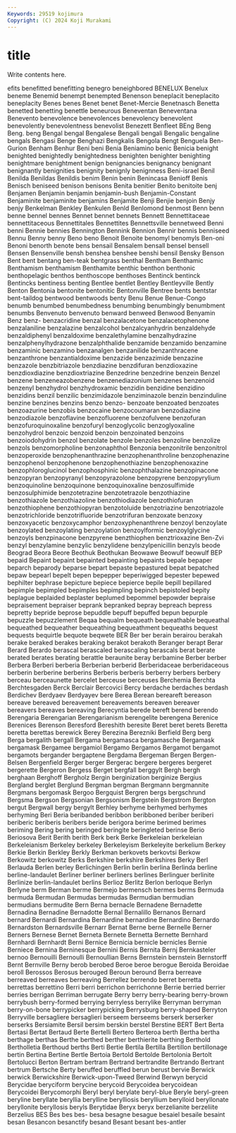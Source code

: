 ```yaml
---
Keywords: 29519 kojimura
Copyright: (C) 2024 Koji Murakami
---
```


# title

Write contents here.



efits benefitted benefitting benegro beneighbored BENELUX Benelux
beneme Benemid benempt benempted Benenson beneplacit beneplacito beneplacity Benes benes
Benet benet Benet-Mercie Benetnasch Benetta benetted benetting benettle beneurous Beneventan
Beneventana Benevento benevolence benevolences benevolency benevolent benevolently benevolentness benevolist Benezett
Benfleet BEng Beng Beng. beng Bengal bengal Bengalese Bengali bengali
Bengalic bengaline bengals Bengasi Benge Benghazi Bengkalis Bengola Bengt Benguela
Ben-Gurion Benham Benhur Beni beni Benia Beniamino benic Benicia benight
benighted benightedly benightedness benighten benighter benighting benightmare benightment benign benignancies
benignancy benignant benignantly benignities benignity benignly benignness Beni-israel Benil Benilda
Benildas Benildis benim Benin benin Benincasa Benioff Benis Benisch beniseed
benison benisons Benita benitier Benito benitoite benj Benjamen Benjamin benjamin
benjamin-bush Benjamin-Constant Benjaminite benjaminite benjamins Benjamite Benji Benjie benjoin Benjy
benjy Benkelman Benkley Benkulen Benld Benlomond benmost Benn benn benne
bennel bennes Bennet bennet bennets Bennett Bennettitaceae bennettitaceous Bennettitales Bennettites
Bennettsville bennetweed Benni benni Bennie bennies Bennington Bennink Bennion Bennir
bennis benniseed Bennu Benny benny Beno beno Benoit Benoite benomyl
benomyls Ben-oni Benoni benorth benote bens bensail Bensalem bensall bensel
bensell Bensen Bensenville bensh benshea benshee benshi bensil Bensky Benson
Bent bent bentang ben-teak bentgrass benthal Bentham Benthamic Benthamism benthamism
Benthamite benthic benthon benthonic benthopelagic benthos benthoscope benthoses Bentinck bentinck
Bentincks bentiness benting Bentlee bentlet Bentley Bentleyville Bently Benton Bentonia
bentonite bentonitic Bentonville Bentree bents bentstar bent-taildog bentwood bentwoods benty
Benu Benue Benue-Congo benumb benumbed benumbedness benumbing benumbingly benumbment benumbs
Benvenuto benvenuto benward benweed Benwood Benyamin Benz benz- benzacridine benzal
benzalacetone benzalacetophenone benzalaniline benzalazine benzalcohol benzalcyanhydrin benzaldehyde benzaldiphenyl benzaldoxime benzalethylamine
benzalhydrazine benzalphenylhydrazone benzalphthalide benzamide benzamido benzamine benzaminic benzamino benzanalgen benzanilide
benzanthracene benzanthrone benzantialdoxime benzazide benzazimide benzazine benzazole benzbitriazole benzdiazine benzdifuran
benzdioxazine benzdioxdiazine benzdioxtriazine Benzedrine benzedrine benzein Benzel benzene benzeneazobenzene benzenediazonium
benzenes benzenoid benzenyl benzhydrol benzhydroxamic benzidin benzidine benzidino benzidins benzil
benzilic benzimidazole benziminazole benzin benzinduline benzine benzines benzins benzo benzo-
benzoate benzoated benzoates benzoazurine benzobis benzocaine benzocoumaran benzodiazine benzodiazole benzoflavine
benzofluorene benzofulvene benzofuran benzofuroquinoxaline benzofuryl benzoglycolic benzoglyoxaline benzohydrol benzoic benzoid
benzoin benzoinated benzoins benzoiodohydrin benzol benzolate benzole benzoles benzoline benzolize
benzols benzomorpholine benzonaphthol Benzonia benzonitrile benzonitrol benzoperoxide benzophenanthrazine benzophenanthroline benzophenazine
benzophenol benzophenone benzophenothiazine benzophenoxazine benzophloroglucinol benzophosphinic benzophthalazine benzopinacone benzopyran benzopyranyl
benzopyrazolone benzopyrene benzopyrylium benzoquinoline benzoquinone benzoquinoxaline benzosulfimide benzosulphimide benzotetrazine benzotetrazole
benzothiazine benzothiazole benzothiazoline benzothiodiazole benzothiofuran benzothiophene benzothiopyran benzotoluide benzotriazine benzotriazole
benzotrichloride benzotrifluoride benzotrifuran benzoxate benzoxy benzoxyacetic benzoxycamphor benzoxyphenanthrene benzoyl benzoylate
benzoylated benzoylating benzoylation benzoylformic benzoylglycine benzoyls benzpinacone benzpyrene benzthiophen benztrioxazine
Ben-Zvi benzyl benzylamine benzylic benzylidene benzylpenicillin benzyls beode Beograd Beora
Beore Beothuk Beothukan Beowawe Beowulf beowulf BEP bepaid Bepaint bepaint
bepainted bepainting bepaints bepale bepaper beparch beparody beparse bepart bepaste
bepastured bepat bepatched bepaw bepearl bepelt bepen bepepper beperiwigged bepester
bepewed bephilter bephrase bepicture bepiece bepierce bepile bepill bepillared bepimple
bepimpled bepimples bepimpling bepinch bepistoled bepity beplague beplaided beplaster beplumed
bepommel bepowder bepraise bepraisement bepraiser beprank bepranked bepray bepreach bepress
bepretty bepride beprose bepuddle bepuff bepuffed bepun bepurple bepuzzle bepuzzlement
Beqaa bequalm bequeath bequeathable bequeathal bequeathed bequeather bequeathing bequeathment bequeaths
bequest bequests bequirtle bequote beqwete BER Ber ber berain berairou
berakah berake beraked berakes beraking berakot berakoth Beranger berapt Berar
Berard Berardo berascal berascaled berascaling berascals berat berate berated berates
berating berattle beraunite beray berbamine Berber berber Berbera Berberi berberia
Berberian berberid Berberidaceae berberidaceous berberin berberine berberins Berberis berberis berberry
berbers berbery berceau berceaunette bercelet berceuse berceuses Berchemia Berchta Berchtesgaden
Berck Berclair Bercovici Bercy berdache berdaches berdash Berdichev Berdyaev Berdyayev
bere Berea Berean bereareft bereason bereave bereaved bereavement bereavements bereaven
bereaver bereavers bereaves bereaving Berecyntia berede bereft berend berendo Berengaria
Berengarian Berengarianism berengelite berengena Berenice Berenices Berenson Beresford Bereshith beresite
Beret beret berets Beretta beretta berettas berewick Berey Berezina Berezniki
Berfield Berg berg Berga bergalith bergall Bergama bergamasca bergamasche Bergamask
bergamask Bergamee bergamiol Bergamo Bergamos Bergamot bergamot bergamots bergander bergaptene
Bergdama Bergeman Bergen Bergen-Belsen Bergenfield Berger berger Bergerac bergere bergeres
bergeret bergerette Bergeron Bergess Berget bergfall berggylt Bergh bergh berghaan
Berghoff Bergholz Bergin berginization berginize Bergius Bergland berglet Berglund Bergman
bergman Bergmann bergmannite Bergmans bergomask Bergoo Bergquist Bergren bergs bergschrund
Bergsma Bergson Bergsonian Bergsonism Bergstein Bergstrom Bergton bergut Bergwall bergy
bergylt Berhley berhyme berhymed berhymes berhyming Beri Beria beribanded beribbon
beribboned beriber beriberi beriberic beriberis beribers beride berigora berime berimed
berimes beriming Bering bering beringed beringite beringleted berinse Berio Beriosova
Berit Berith berith Berk berk Berke Berkeleian berkeleian Berkeleianism Berkeley
berkeley Berkeleyism Berkeleyite berkelium Berkey Berkie Berkin Berkley Berkly Berkman
berkovets berkovtsi Berkow Berkowitz berkowitz Berks Berkshire berkshire Berkshires Berky
Berl Berlauda Berlen berley Berlichingen Berlin berlin berlina Berlinda berline
berline-landaulet Berliner berliner berliners berlines Berlinguer berlinite Berlinize berlin-landaulet berlins
Berlioz Berlitz Berlon berloque Berlyn Berlyne berm Berman berme Bermejo
bermensch bermes berms Bermuda bermuda Bermudan Bermudas bermudas Bermudian bermudian
bermudians bermudite Bern Berna bernacle Bernadene Bernadette Bernadina Bernadine Bernadotte
Bernal Bernalillo Bernanos Bernard bernard Bernardi Bernardina Bernardine bernardine Bernardino
Bernardo Bernardston Bernardsville Bernarr Bernat Berne berne Bernelle Berner Berners
Bernese Bernet Berneta Bernete Bernetta Bernette Bernhard Bernhardi Bernhardt Berni
Bernice Bernicia bernicle bernicles Bernie Berniece Bernina Berninesque Bernini Bernis
Bernita Bernj Bernkasteler bernoo Bernouilli Bernoulli Bernoullian Berns Bernstein bernstein
Bernstorff Bernt Bernville Berny berob berobed Beroe beroe berogue Beroida
Beroidae beroll Berossos Berosus berouged Beroun beround Berra berreave berreaved
berreaves berreaving Berrellez berrendo berret berretta berrettas berrettino Berri berri
berrichon berrichonne Berrie berried berrier berries berrigan Berriman berrugate Berry
berry berry-bearing berry-brown berrybush berry-formed berrying berryless berrylike Berryman berryman
berry-on-bone berrypicker berrypicking Berrysburg berry-shaped Berryton Berryville bersagliere bersaglieri berseem
berseems berserk berserker berserks Bersiamite Bersil bersim berskin berstel Berstine
BERT Bert Berta Bertasi Bertat Bertaud Berte Bertelli Bertero Berteroa
berth Bertha bertha berthage berthas Berthe berthed berther berthierite berthing
Berthold Bertholletia Berthoud berths Berti Bertie Bertila Bertilla Bertillon bertillonage
bertin Bertina Bertine Bertle Bertoia Bertold Bertolde Bertolonia Bertolt Bertolucci
Berton Bertram bertram Bertrand bertrandite Bertrando Bertrant bertrum Bertsche Berty
beruffed beruffled berun berust bervie Berwick berwick Berwickshire Berwick-upon-Tweed Berwind
Berwyn berycid Berycidae beryciform berycine berycoid Berycoidea berycoidean Berycoidei Berycomorphi
Beryl beryl berylate beryl-blue Beryle beryl-green beryline beryllate beryllia berylline
berylliosis beryllium berylloid beryllonate beryllonite beryllosis beryls Berytidae Beryx beryx
berzelianite berzeliite Berzelius BES Bes bes bes- besa besagne besague
besaiel besaile besaint besan Besancon besanctify besand Besant besant bes-antler
